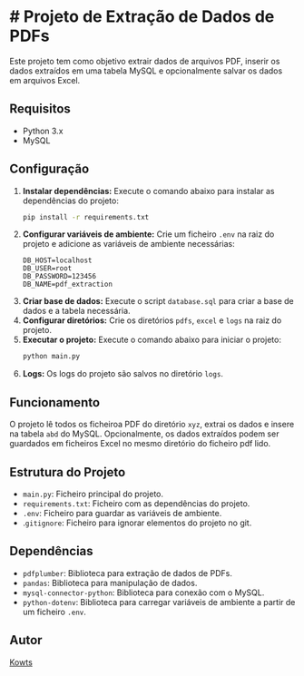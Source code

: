 # # Projeto de Extração de Dados de PDFs

Este projeto tem como objetivo extrair dados de arquivos PDF, inserir os dados extraídos em uma tabela MySQL e opcionalmente salvar os dados em arquivos Excel.

## Requisitos

- Python 3.x
- MySQL

## Configuração

1. **Instalar dependências:**
   Execute o comando abaixo para instalar as dependências do projeto:
   ```bash
   pip install -r requirements.txt
    ```
2. **Configurar variáveis de ambiente:**
    Crie um ficheiro `.env` na raiz do projeto e adicione as variáveis de ambiente necessárias:
    ```env
    DB_HOST=localhost
    DB_USER=root
    DB_PASSWORD=123456
    DB_NAME=pdf_extraction
    ```
3. **Criar base de dados:**
    Execute o script `database.sql` para criar a base de dados e a tabela necessária.
4. **Configurar diretórios:**
    Crie os diretórios `pdfs`, `excel` e `logs` na raiz do projeto.
5. **Executar o projeto:**
    Execute o comando abaixo para iniciar o projeto:
    ```bash
    python main.py
    ```
6. **Logs:**
    Os logs do projeto são salvos no diretório `logs`.

## Funcionamento

O projeto lê todos os ficheiroa PDF do diretório `xyz`, extrai os dados e insere na tabela `abd` do MySQL. Opcionalmente, os dados extraídos podem ser guardados em ficheiros Excel no mesmo diretório do ficheiro pdf lido.

## Estrutura do Projeto

- `main.py`: Ficheiro principal do projeto.
- `requirements.txt`: Ficheiro com as dependências do projeto.
- `.env`: Ficheiro para guardar as variáveis de ambiente.
- .`gitignore`: Ficheiro para ignorar elementos do projeto no git.

## Dependências

- `pdfplumber`: Biblioteca para extração de dados de PDFs.
- `pandas`: Biblioteca para manipulação de dados.
- `mysql-connector-python`: Biblioteca para conexão com o MySQL.
- `python-dotenv`: Biblioteca para carregar variáveis de ambiente a partir de um ficheiro `.env`.


## Autor
[Kowts](https://github.com/Kowts/)
